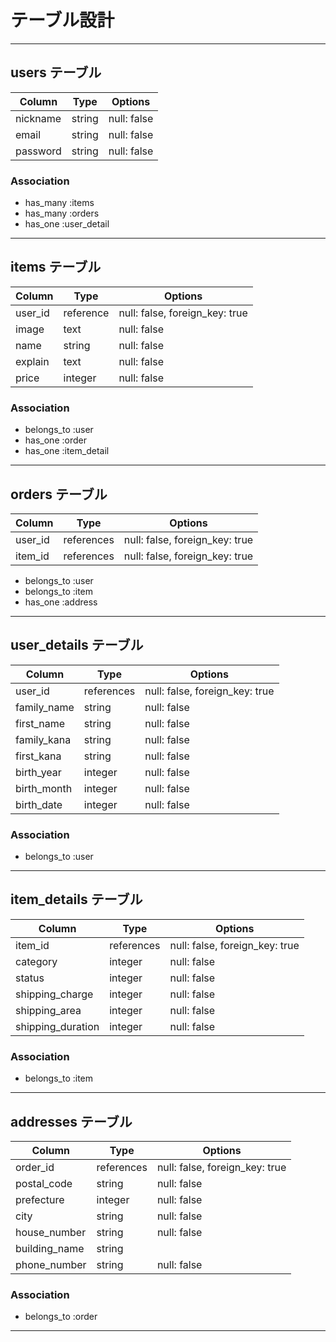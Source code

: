 # テーブル設計
--------------------------------------------------------
## users テーブル
| Column   | Type   | Options     |
| -------- | ------ | ----------- |
| nickname | string | null: false |
| email    | string | null: false |
| password | string | null: false |
### Association
- has_many :items
- has_many :orders
- has_one :user_detail
--------------------------------------------------------
## items テーブル
| Column  | Type      | Options     |
| ------- | --------- | ----------- |
| user_id | reference | null: false, foreign_key: true |
| image   | text      | null: false |
| name    | string    | null: false |
| explain | text      | null: false |
| price   | integer   | null: false |
### Association
- belongs_to :user
- has_one :order
- has_one :item_detail
--------------------------------------------------------
## orders テーブル
| Column  | Type       | Options                        |
| ------- | ---------- | ------------------------------ |
| user_id | references | null: false, foreign_key: true |
| item_id | references | null: false, foreign_key: true |
- belongs_to :user
- belongs_to :item
- has_one :address
--------------------------------------------------------
## user_details テーブル
| Column       | Type        | Options     |
| ------------ | ----------- | ----------- |
| user_id      | references  | null: false, foreign_key: true |
| family_name  | string      | null: false |
| first_name   | string      | null: false |
| family_kana  | string      | null: false |
| first_kana   | string      | null: false |
| birth_year   | integer     | null: false |
| birth_month  | integer     | null: false |
| birth_date   | integer     | null: false |
### Association
- belongs_to :user
--------------------------------------------------------
## item_details テーブル
| Column            | Type       | Options     |
| ----------------- | ---------- | ----------- |
| item_id           | references | null: false, foreign_key: true |
| category          | integer    | null: false |
| status            | integer    | null: false |
| shipping_charge   | integer    | null: false |
| shipping_area     | integer    | null: false |
| shipping_duration | integer    | null: false |
### Association
- belongs_to :item
--------------------------------------------------------
## addresses テーブル
| Column        | Type       | Options     |
| ------------- | ---------- | ----------- |
| order_id      | references | null: false, foreign_key: true |
| postal_code   | string     | null: false |
| prefecture    | integer    | null: false |
| city          | string     | null: false |
| house_number  | string     | null: false |
| building_name | string     |
| phone_number  | string     | null: false |
### Association
- belongs_to :order
--------------------------------------------------------
